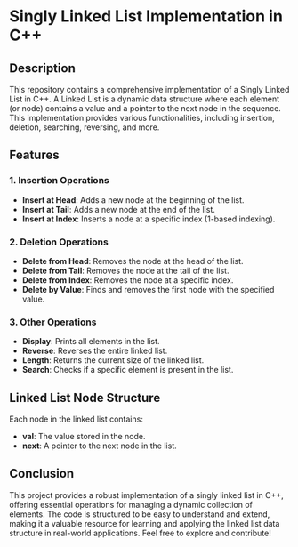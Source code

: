# Singly Linked List Implementation in C++

## Description
This repository contains a comprehensive implementation of a Singly Linked List in C++. A Linked List is a dynamic data structure where each element (or node) contains a value and a pointer to the next node in the sequence. This implementation provides various functionalities, including insertion, deletion, searching, reversing, and more.

## Features

### 1. Insertion Operations
- **Insert at Head**: Adds a new node at the beginning of the list.
- **Insert at Tail**: Adds a new node at the end of the list.
- **Insert at Index**: Inserts a node at a specific index (1-based indexing).

### 2. Deletion Operations
- **Delete from Head**: Removes the node at the head of the list.
- **Delete from Tail**: Removes the node at the tail of the list.
- **Delete from Index**: Removes the node at a specific index.
- **Delete by Value**: Finds and removes the first node with the specified value.

### 3. Other Operations
- **Display**: Prints all elements in the list.
- **Reverse**: Reverses the entire linked list.
- **Length**: Returns the current size of the linked list.
- **Search**: Checks if a specific element is present in the list.

## Linked List Node Structure
Each node in the linked list contains:
- **val**: The value stored in the node.
- **next**: A pointer to the next node in the list.

## Conclusion
This project provides a robust implementation of a singly linked list in C++, offering essential operations for managing a dynamic collection of elements. The code is structured to be easy to understand and extend, making it a valuable resource for learning and applying the linked list data structure in real-world applications. Feel free to explore and contribute!

